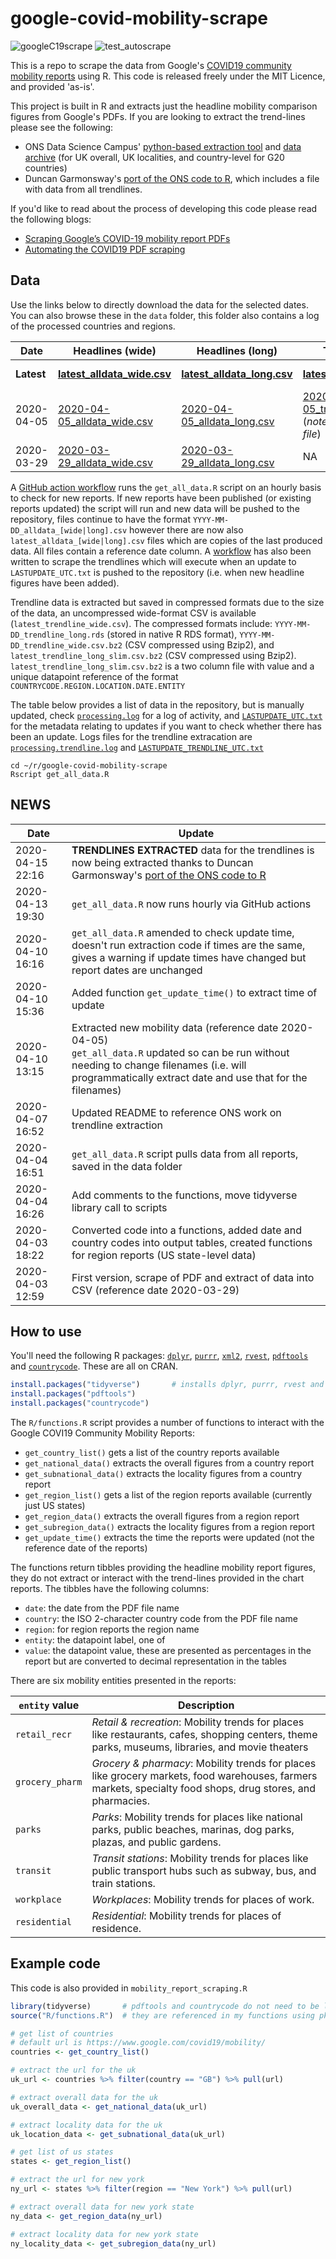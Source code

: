 
# google-covid-mobility-scrape

<!-- badges: start -->
![googleC19scrape](https://github.com/mattkerlogue/google-covid-mobility-scrape/workflows/googleC19scrape/badge.svg)
![test_autoscrape](https://github.com/mattkerlogue/google-covid-mobility-scrape/workflows/test_autoscrape/badge.svg)
<!-- badges: end -->

This is a repo to scrape the data from Google's [COVID19 community mobility reports](https://www.google.com/covid19/mobility/) using R. This code is released freely under the MIT Licence, and provided 'as-is'.

This project is built in R and extracts just the headline mobility comparison figures from Google's PDFs. If you are looking to extract the trend-lines please see the following:

* ONS Data Science Campus' [python-based extraction tool](https://github.com/datasciencecampus/mobility-report-data-extractor) and [data archive](https://github.com/datasciencecampus/google-mobility-reports-data) (for UK overall, UK localities, and country-level for G20 countries)
* Duncan Garmonsway's [port of the ONS code to R](https://github.com/nacnudus/google-location-coronavirus/), which includes a file with data from all trendlines.

If you'd like to read about the process of developing this code please read the following blogs:

* [Scraping Google’s COVID-19 mobility report PDFs](https://lapsedgeographer.london/2020-04/covid19-scraping/)
* [Automating the COVID19 PDF scraping](https://lapsedgeographer.london/2020-04/automating-pdf-scraping/)

## Data
Use the links below to directly download the data for the selected dates. You can also browse these in the `data` folder, this folder also contains a log of the processed countries and regions.

| Date       | Headlines (wide)     | Headlines (long)     | Trendlines (wide)    | Trendlines (long)    |
| ---------- | -------------------- | -------------------- | -------------------- | -------------------- |
| **Latest**     | [**latest_alldata_wide.csv**](https://github.com/mattkerlogue/google-covid-mobility-scrape/raw/master/data/latest_alldata_wide.csv) | [**latest_alldata_long.csv**](https://github.com/mattkerlogue/google-covid-mobility-scrape/raw/master/data/latest_alldata_long.csv) | [**latest_trendline_wide.csv**](https://github.com/mattkerlogue/google-covid-mobility-scrape/raw/master/data/latest_trendline_wide.csv) | [**latest_trendline_long_slim.csv.bzip2**](https://github.com/mattkerlogue/google-covid-mobility-scrape/raw/master/data/latest_trendline_long_slim.csv.bz2) (*note Bzip2 compressed file*) |
| 2020-04-05 | [2020-04-05_alldata_wide.csv](https://github.com/mattkerlogue/google-covid-mobility-scrape/raw/master/data/2020-04-05_alldata_wide.csv) | [2020-04-05_alldata_long.csv](https://github.com/mattkerlogue/google-covid-mobility-scrape/raw/master/data/2020-04-05_alldata_long.csv) | [2020-04-05_trendline_wide.csv.bz2](https://github.com/mattkerlogue/google-covid-mobility-scrape/raw/master/data/2020-04-05_trendline_wide.csv.bz2) (*note Bzip2 compressed file*) | [2020-04-05_trendline_long.rds](https://github.com/mattkerlogue/google-covid-mobility-scrape/raw/master/data/2020-04-05_trendline_long.rds) (*note native R RDS format*) |
| 2020-03-29 | [2020-03-29_alldata_wide.csv](https://github.com/mattkerlogue/google-covid-mobility-scrape/raw/master/data/2020-03-29_alldata_wide.csv) | [2020-03-29_alldata_long.csv](https://github.com/mattkerlogue/google-covid-mobility-scrape/raw/master/data/2020-03-29_alldata_long.csv) | NA | NA |


A [GitHub action workflow](.github/workflows/main.yaml) runs the `get_all_data.R` script on an hourly basis to check for new reports. If new reports have been published (or existing reports updated) the script will run and new data will be pushed to the repository, files continue to have the format `YYYY-MM-DD_alldata_[wide|long].csv` however there are now also `latest_alldata_[wide|long].csv` files which are copies of the last produced data. All files contain a reference date column. A [workflow](.github/workflows/trendlines.yaml) has also been written to scrape the trendlines which will execute when an update to `LASTUPDATE_UTC.txt` is pushed to the repository (i.e. when new headline figures have been added).

Trendline data is extracted but saved in compressed formats due to the size of the data, an uncompressed wide-format CSV is available (`latest_trendline_wide.csv`). The compressed formats include: `YYYY-MM-DD_trendline_long.rds` (stored in native R RDS format), `YYYY-MM-DD_trendline_wide.csv.bz2` (CSV compressed using Bzip2), and `latest_trendline_long_slim.csv.bz2` (CSV compressed using Bzip2). `latest_trendline_long_slim.csv.bz2` is a two column file with value and a unique datapoint reference of the format `COUNTRYCODE.REGION.LOCATION.DATE.ENTITY`

The table below provides a list of data in the repository, but is manually updated, check [`processing.log`](processing.log) for a log of activity, and [`LASTUPDATE_UTC.txt`](LASTUPDATE_UTC.txt) for the metadata relating to updates if you want to check whether there has been an update. Logs files for the trendline extracation are [`processing.trendline.log`](processing.trendline.log) and [`LASTUPDATE_TRENDLINE_UTC.txt`](LASTUPDATE_TRENDLINE_UTC.txt)


```
cd ~/r/google-covid-mobility-scrape
Rscript get_all_data.R
```

## NEWS

| Date             | Update                                                    |
| ---------------- | --------------------------------------------------------- |
| 2020-04-15 22:16 | **TRENDLINES EXTRACTED** data for the trendlines is now being extracted thanks to Duncan Garmonsway's [port of the ONS code to R](https://github.com/nacnudus/google-location-coronavirus/) |
| 2020-04-13 19:30 | `get_all_data.R` now runs hourly via GitHub actions |
| 2020-04-10 16:16 | `get_all_data.R` amended to check update time, doesn't run extraction code if times are the same,  gives a warning if update times have changed but report dates are unchanged |
| 2020-04-10 15:36 | Added function `get_update_time()` to extract time of update |
| 2020-04-10 13:15 | Extracted new mobility data (reference date 2020-04-05) <br /> `get_all_data.R` updated so can be run without needing to change filenames (i.e. will programmatically extract date and use that for the filenames) |
| 2020-04-07 16:52 | Updated README to reference ONS work on trendline extraction |
| 2020-04-04 16:51 | `get_all_data.R` script pulls data from all reports, saved in the data folder |
| 2020-04-04 16:26 | Add comments to the functions, move tidyverse library call to scripts |
| 2020-04-03 18:22 | Converted code into a functions, added date and country codes into output tables, created functions for region reports (US state-level data) |
| 2020-04-03 12:59 | First version, scrape of PDF and extract of data into CSV (reference date 2020-03-29) |

## How to use

You'll need the following R packages: [`dplyr`](https://dplyr.tidyverse.org), [`purrr`](https://purrr.tidyverse.org), [`xml2`](https://xml2.r-lib.org/), [`rvest`](http://rvest.tidyverse.org/), [`pdftools`](https://docs.ropensci.org/pdftools/) and [`countrycode`](https://cran.r-project.org/package=countrycode). These are all on CRAN.

```r
install.packages("tidyverse")       # installs dplyr, purrr, rvest and xml2
install.packages("pdftools")
install.packages("countrycode")
```

The `R/functions.R` script provides a number of functions to interact with the Google COVI19 Community Mobility Reports:

* `get_country_list()` gets a list of the country reports available
* `get_national_data()` extracts the overall figures from a country report
* `get_subnational_data()` extracts the locality figures from a country report
* `get_region_list()` gets a list of the region reports available (currently just US states)
* `get_region_data()` extracts the overall figures from a region report
* `get_subregion_data()` extracts the locality figures from a region report
* `get_update_time()` extracts the time the reports were updated (not the reference date of the reports)

The functions return tibbles providing the headline mobility report figures, they do not extract or interact with the trend-lines provided in the chart reports. The tibbles have the following columns:

* `date`: the date from the PDF file name
* `country`: the ISO 2-character country code from the PDF file name
* `region`: for region reports the region name
* `entity`: the datapoint label, one of
* `value`: the datapoint value, these are presented as percentages in the report but are converted to decimal representation in the tables

There are six mobility entities presented in the reports:

| `entity` value  | Description                                                |
| --------------- | ---------------------------------------------------------- |
| `retail_recr`   | *Retail & recreation*:  Mobility trends for places like restaurants, cafes, shopping centers, theme parks, museums, libraries, and movie theaters |
| `grocery_pharm` | *Grocery & pharmacy*:  Mobility trends for places like grocery markets, food warehouses, farmers markets, specialty food shops, drug stores, and pharmacies. |
| `parks`         | *Parks*: Mobility trends for places like national parks, public beaches, marinas, dog parks, plazas, and public gardens. |
| `transit`       | *Transit stations*: Mobility trends for places like public transport hubs such as subway, bus, and train stations. |
| `workplace`     | *Workplaces*: Mobility trends for places of work. |
| `residential`   | *Residential*: Mobility trends for places of residence. |


## Example code

This code is also provided in `mobility_report_scraping.R`

```r
library(tidyverse)       # pdftools and countrycode do not need to be loaded
source("R/functions.R")  # they are referenced in my functions using pkg::fun()

# get list of countries
# default url is https://www.google.com/covid19/mobility/
countries <- get_country_list()

# extract the url for the uk
uk_url <- countries %>% filter(country == "GB") %>% pull(url)

# extract overall data for the uk
uk_overall_data <- get_national_data(uk_url)

# extract locality data for the uk
uk_location_data <- get_subnational_data(uk_url)

# get list of us states
states <- get_region_list()

# extract the url for new york
ny_url <- states %>% filter(region == "New York") %>% pull(url)

# extract overall data for new york state
ny_data <- get_region_data(ny_url)

# extract locality data for new york state
ny_locality_data <- get_subregion_data(ny_url)
```
